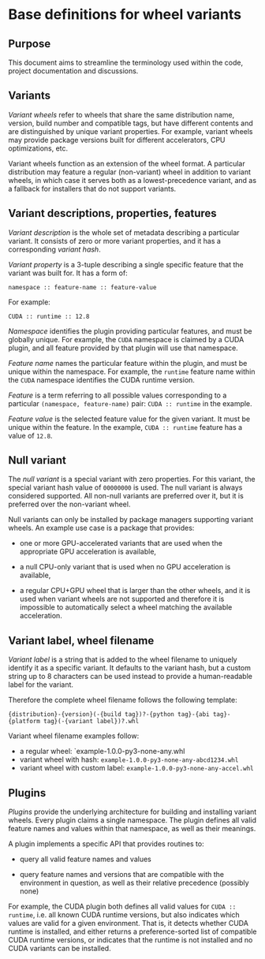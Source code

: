 # Base definitions for wheel variants

## Purpose

This document aims to streamline the terminology used within the code,
project documentation and discussions.


## Variants

*Variant wheels* refer to wheels that share the same distribution name,
version, build number and compatible tags, but have different contents
and are distinguished by unique variant properties. For example, variant
wheels may provide package versions built for different accelerators,
CPU optimizations, etc.

Variant wheels function as an extension of the wheel format.
A particular distribution may feature a regular (non-variant) wheel
in addition to variant wheels, in which case it serves both
as a lowest-precedence variant, and as a fallback for installers that
do not support variants.


## Variant descriptions, properties, features

*Variant description* is the whole set of metadata describing
a particular variant.  It consists of zero or more variant properties,
and it has a corresponding *variant hash*.

*Variant property* is a 3-tuple describing a single specific feature
that the variant was built for.  It has a form of:

    namespace :: feature-name :: feature-value

For example:

    CUDA :: runtime :: 12.8

*Namespace* identifies the plugin providing particular features,
and must be globally unique. For example, the `CUDA` namespace
is claimed by a CUDA plugin, and all feature provided by that plugin
will use that namespace.

*Feature name* names the particular feature within the plugin, and must
be unique within the namespace. For example, the `runtime` feature name
within the `CUDA` namespace identifies the CUDA runtime version.

*Feature* is a term referring to all possible values corresponding
to a particular `(namespace, feature-name)` pair: `CUDA :: runtime`
in the example.

*Feature value* is the selected feature value for the given variant.
It must be unique within the feature. In the example, `CUDA :: runtime`
feature has a value of `12.8`.


## Null variant

The *null variant* is a special variant with zero properties. For this
variant, the special variant hash value of `00000000` is used. The null
variant is always considered supported. All non-null variants are
preferred over it, but it is preferred over the non-variant wheel.

Null variants can only be installed by package managers supporting
variant wheels. An example use case is a package that provides:

- one or more GPU-accelerated variants that are used when
  the appropriate GPU acceleration is available,

- a null CPU-only variant that is used when no GPU acceleration
  is available,

- a regular CPU+GPU wheel that is larger than the other wheels, and it
  is used when variant wheels are not supported and therefore it is
  impossible to automatically select a wheel matching the available
  acceleration.


## Variant label, wheel filename

*Variant label* is a string that is added to the wheel filename
to uniquely identify it as a specific variant. It defaults
to the variant hash, but a custom string up to 8 characters can be used
instead to provide a human-readable label for the variant.

Therefore the complete wheel filename follows the following template:

```
{distribution}-{version}(-{build tag})?-{python tag}-{abi tag}-{platform tag}(-{variant label})?.whl
```

Variant wheel filename examples follow:

- a regular wheel: `example-1.0.0-py3-none-any.whl
- variant wheel with hash: `example-1.0.0-py3-none-any-abcd1234.whl`
- variant wheel with custom label: `example-1.0.0-py3-none-any-accel.whl`



## Plugins

*Plugins* provide the underlying architecture for building
and installing variant wheels. Every plugin claims a single namespace.
The plugin defines all valid feature names and values within that
namespace, as well as their meanings.

A plugin implements a specific API that provides routines to:

- query all valid feature names and values

- query feature names and versions that are compatible with
  the environment in question, as well as their relative precedence
  (possibly none)

For example, the CUDA plugin both defines all valid values
for `CUDA :: runtime`, i.e. all known CUDA runtime versions, but also
indicates which values are valid for a given environment.  That is,
it detects whether CUDA runtime is installed, and either returns
a preference-sorted list of compatible CUDA runtime versions,
or indicates that the runtime is not installed and no CUDA variants
can be installed.
